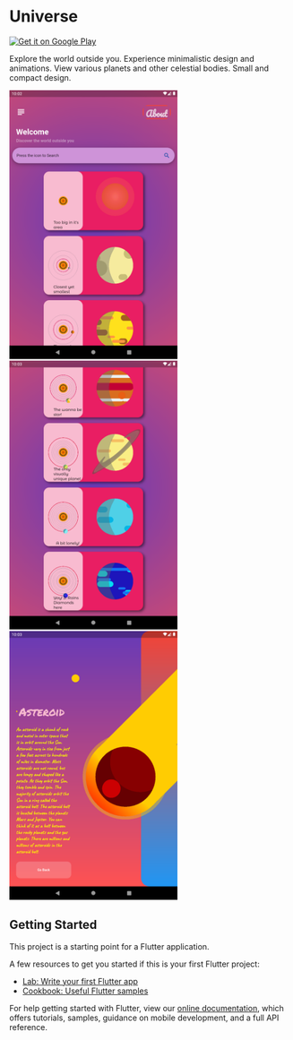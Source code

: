 # Universe
<a href="https://play.google.com/store/apps/details?id=com.rohitranjan.universe&hl=en_IN&gl=US"><img alt="Get it on Google Play" src="https://play.google.com/intl/en_us/badges/images/generic/en-play-badge.png" height=60px /></a>

Explore the world outside you. Experience minimalistic design and animations.
View various planets and other celestial bodies. Small and compact design.

<p align="left">
  <img src="https://github.com/Rohit-RA-2020/Universe-App/blob/master/appImages/imag1.png" width="300" title="App Image">
  <img src="https://github.com/Rohit-RA-2020/Universe-App/blob/master/appImages/imag2.png" width="300" alt="App Image">
  <img src="https://github.com/Rohit-RA-2020/Universe-App/blob/master/appImages/imag3.png" width="300" alt="App Image">
</p>


## Getting Started

This project is a starting point for a Flutter application.

A few resources to get you started if this is your first Flutter project:

- [Lab: Write your first Flutter app](https://flutter.dev/docs/get-started/codelab)
- [Cookbook: Useful Flutter samples](https://flutter.dev/docs/cookbook)

For help getting started with Flutter, view our
[online documentation](https://flutter.dev/docs), which offers tutorials,
samples, guidance on mobile development, and a full API reference.
